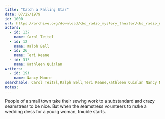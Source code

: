 ```yaml
---
title: "Catch a Falling Star"
date: 07/25/1979
id: 1000
url: https://archive.org/download/cbs_radio_mystery_theater/cbs_radio_mystery_theater-0951-1000.zip/cbs_radio_mystery_theater-0951-1000%2Fcbsrmt_1000_catch_a_falling_star.mp3
actors:  
  - id: 135
    name: Carol Teitel  
  - id: 12
    name: Ralph Bell  
  - id: 26
    name: Teri Keane  
  - id: 312
    name: Kathleen Quinlan
writers:  
  - id: 193
    name: Nancy Moore
searchable: Carol Teitel,Ralph Bell,Teri Keane,Kathleen Quinlan Nancy Moore
notes:  
---
```

People of a small town take their sewing work to a substandard and crazy seamstress to be nice. But when the seamstress volunteers to make a wedding dress for a young woman, trouble starts.